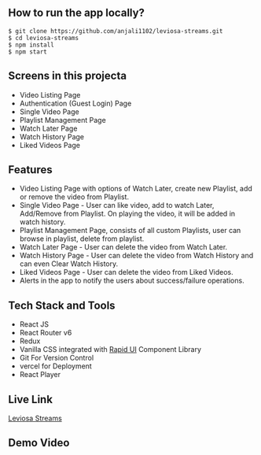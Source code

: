 ## How to run the app locally?
```
$ git clone https://github.com/anjali1102/leviosa-streams.git
$ cd leviosa-streams
$ npm install
$ npm start
```

## Screens in this projecta

- Video Listing Page
- Authentication (Guest Login) Page
- Single Video Page
- Playlist Management Page
- Watch Later Page
- Watch History Page
- Liked Videos Page

## Features

- Video Listing Page with options of Watch Later, create new Playlist, add or remove the video from Playlist. 
- Single Video Page - User can like video, add to watch Later, Add/Remove from Playlist. On playing the video, it will be added in watch history.
- Playlist Management Page, consists of all custom Playlists, user can browse in playlist, delete from playlist.
- Watch Later Page - User can delete the video from Watch Later.
- Watch History Page - User can delete the video from Watch History and can even Clear Watch History.
- Liked Videos Page - User can delete the video from Liked Videos.
- Alerts in the app to notify the users about success/failure operations.

## Tech Stack and Tools
- React JS
- React Router v6
- Redux
- Vanilla CSS integrated with [Rapid UI](https://rapidui.vercel.app/) Component Library
- Git For Version Control
- vercel for Deployment
- React Player

## Live Link
[Leviosa Streams](https://leviosa-streams-mx4z6t536-anjali1102.vercel.app/)

## Demo Video





